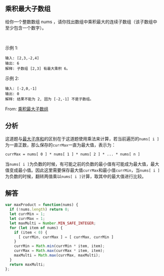 ## 乘积最大子数组
给你一个整数数组 nums ，请你找出数组中乘积最大的连续子数组（该子数组中至少包含一个数字）。

 

示例 1:
```
输入: [2,3,-2,4]
输出: 6
解释: 子数组 [2,3] 有最大乘积 6。
```
示例 2:
```
输入: [-2,0,-1]
输出: 0
解释: 结果不能为 2, 因为 [-2,-1] 不是子数组。
```
From: [乘积最大子数组](https://leetcode-cn.com/problems/maximum-product-subarray)

## 分析
这道题与[最大子序和](./最大子序和.md)的区别在于这道题使用乘法来计算，若当前遍历的`nums[ i ]`为一直正数，那么保存的`currMax`一直为最大值，表示为：
```
currMax = nums[ 0 ] * nums[ 1 ] * nums[ 2 ] * ... * nums[ n ]
```
当`nums[ i ]`为负数的时候，有可能之前的负数的最小值有可能成为最大值，最大值变成最小值。因此这里需要保存最大值`currMax`和最小值`currMin`，当`nums[ i ]`为负数的时候，翻转两值乘以`nums[ i ]`计算，取其中的最大值进行比较。

## 解答
```javascript
var maxProduct = function(nums) {
  if (!nums.length) return 0;
  let currMin = 1;
  let currMax = 1;
  let maxMulti = Number.MIN_SAFE_INTEGER;
  for (let item of nums) {
    if (item < 0) {
      [ currMin, currMax ] = [ currMax, currMin ]
    }
    currMin = Math.min(currMin * item, item);
    currMax = Math.max(currMax * item, item);
    maxMulti = Math.max(currMax, maxMulti);
  }
  return maxMulti;
};
```
